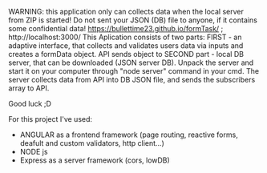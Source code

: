 WARNING: this application only can collects data when the local server from ZIP is started! Do not sent your JSON (DB) file to anyone, if it contains some confidential data! https://bullettime23.github.io/formTask/ ; http://localhost:3000/
This Aplication consists of two parts:
FIRST - an adaptive interface, that collects and validates users data via inputs and creates a formData object. API sends object to
SECOND part - local DB server, that can be downloaded (JSON server DB). Unpack the server and start it on your computer through "node server" command in your cmd.
The server collects data from API into DB JSON file, and sends the subscribers array to API. 

Good luck ;D

For this project I've used:
- ANGULAR as a frontend framework (page routing, reactive forms, deafult and custom validators, http client...)
- NODE js
- Express as a server framework (cors, lowDB)

